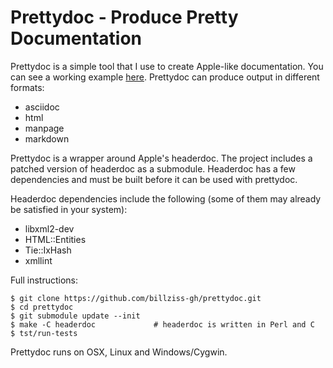 # Prettydoc - Produce Pretty Documentation

Prettydoc is a simple tool that I use to create Apple-like documentation.
You can see a working example [here](http://www.secfs.net/winfsp/apiref/).
Prettydoc can produce output in different formats:

* asciidoc
* html
* manpage
* markdown

Prettydoc is a wrapper around Apple's headerdoc.
The project includes a patched version of headerdoc as a submodule.
Headerdoc has a few dependencies and must be built before it can be used with prettydoc.

Headerdoc dependencies include the following (some of them may already be satisfied in your system):

* libxml2-dev
* HTML::Entities
* Tie::IxHash
* xmllint

Full instructions:

    $ git clone https://github.com/billziss-gh/prettydoc.git
    $ cd prettydoc
    $ git submodule update --init
    $ make -C headerdoc             # headerdoc is written in Perl and C
    $ tst/run-tests

Prettydoc runs on OSX, Linux and Windows/Cygwin.

